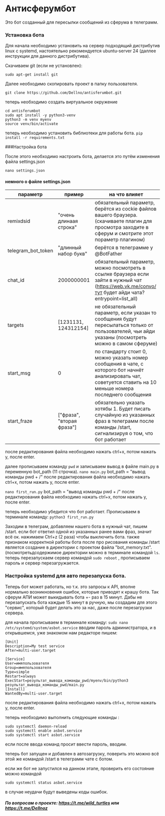 # Антисферумбот

Это бот созданный для пересылки сообщений из сферума в телеграмм.

### Установка бота
Для начала необходимо установить на сервер подходящий дистрибутив linux с systemd, настоятельно рекомендуется ubuntu-server 24 (даллее инструкции для данного дистрибутива).

Скачиваем git (если не установлен):

```sudo apt-get install git```

Далее необходимо скопировать проект в папку пользователя.

```git clone https://github.com/Dellno/antisferumbot.git```

теперь необходимо создать виртуальное окружение
```
cd antisferumbot
sudo apt install -y python3-venv
python3 -m venv myenv
source venv/bin/activate
```

теперь необходимо установить библиотеки для работы бота.
```pip install -r requirements.txt```

###Настройка бота

После этого необходимо настроить бота, делается это путём изменения файла settings.json

```nano settings.json```

#### немного о файле settings.json

|параметр|пример|на что влияет|
|--------|------|-------------|
|remixdsid|"очень длинаая строка"|обязательный параметр, берётся из cockie файлов вашего браузера. (скачиваете плагин для просмотра заходите в сферум и смотрите этот пораметр плагином)|
|telegram_bot_token|"длинный набор букв"|берётся в телеграмме у @BotFather|
|chat_id|2000000001|обязательный параметр, можно посмотреть в ссылке браузера если зайти в нужный чат (https://web.vk.me/convo/тут будет айди чата?entrypoint=list_all)|
|targets|[1231131, 124312154]|не обязательный параметр, если указан то сообщения будут пересылаться только от пользователей, чьи айди указаны (посмотреть можно в самом сферуме)|
|start_msg|0|по стандарту стоит 0, можно указать номер сообщения в чате, с которого бот начнёт анализировать чат, советуется ставить на 10 меньше номера последнего сообщения|
|start_fraze|["фраза", "вторая фраза"]|обязательно указать хотябы 1. Будет писать случайную из указанных фраз в телеграмм после команды /start, сигнализируя о том, что бот работает|

после редактирования файла необходимо нажать ctrl+x, потом нажать y, после enter.

далее прописываем команду ```pwd``` и записываем вывод в файле main.py в переменную bot_path (11 строчка).
```nano main.py```
bot_path = "вывод команды pwd + /"
после редактирования файла необходимо нажать ctrl+x, потом нажать y, после enter.

```nano first_run.py```
bot_path = "вывод команды pwd + /"
после редактирования файла необходимо нажать ctrl+x, потом нажать y, после enter.


теперь необходимо убедится что бот работает. Прописываем в терминале команду:
```python3 first_run.py```

Заходим в телеграм, добавляем нашего бота в нужный чат, пишем /start. если бот ответил одной из указанных ранее вами фраз, значит всë ок. нажимаем Ctrl+z (2 раза) чтобы выключить бота. также признаком корректной работы бота после про рисования команды /start является создание в директории с проектом файла "bot_memory.txt". (посмотретьдсодержимое директории можно в терминале командой ```ls```.
теперь перезапускаем сервер командой ```sudo reboot``` , прописываем пароль и сервер перезагружается. 

### Настройка systemd для авто перезапуска бота. 

Теперь бот может работать, но т.к. это запросы к API, вполне нормально возникновения ошибок, которые приводят к крашу бота. Так сферум АПИ может выкидывать бота +- раз в 15 минут. Дабы не перезапускать бота каждые 15 минут в ручную, мы создадим для этого "сервис", который будет делать это за нас, даже после перезагрузки сервера. 

для начала прописываем в терминале команду:
```sudo nano /etc/systemd/system/asbot.service```
вводим пароль администратора, и в открывшемся, уже знакомом нам редакторе пишем:
```
[Unit]
Description=My test service
After=multi-user.target

[Service]
User=имяпользователя
Group=имяпользователя
Type=simple
Restart=always
ExecStart=результат_вывода_команды_pwd/myenv/bin/python3 результат_вывода_команды_pwd/main.py
[Install]
WantedBy=multi-user.target
```

после редактирования файла необходимо нажать ctrl+x, потом нажать y, после enter.

теперь необходимо выполнить следующие команды :

```
sudo systemctl daemon-reload
sudo systemctl enable asbot.service
sudo systemctl start asbot.service

```

если после ввода команд просит ввести пароль, вводим. 

теперь бот запущен и добавлен в автозагрузку, поверить это можно всë этой же командой /start в телеграмм чате с ботом. 

если же бот не запустился на данном этапе, проверить его состояние можно командой 
```
sudo systemctl status asbot.service
```
в случае неудачи будут выведены коды ошибок. 

##### По вопросам о проекте: https://t.me/wild_turtles или https://t.me/Dellnoz
